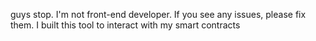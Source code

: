 guys stop. I'm not front-end developer. If you see any issues, please fix them.
I built this tool to interact with my smart contracts
